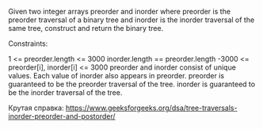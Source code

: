 Given two integer arrays preorder and inorder where preorder is the preorder traversal of a binary tree and inorder is the inorder traversal of the same tree, construct and return the binary tree.

Constraints:

1 <= preorder.length <= 3000
inorder.length == preorder.length
-3000 <= preorder[i], inorder[i] <= 3000
preorder and inorder consist of unique values.
Each value of inorder also appears in preorder.
preorder is guaranteed to be the preorder traversal of the tree.
inorder is guaranteed to be the inorder traversal of the tree.

Крутая справка:
https://www.geeksforgeeks.org/dsa/tree-traversals-inorder-preorder-and-postorder/
